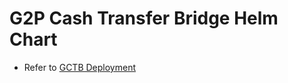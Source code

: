 # G2P Cash Transfer Bridge Helm Chart

- Refer to [GCTB Deployment](https://docs.openg2p.org/deployment/openg2p-modules-deployment/gctb-deployment)
